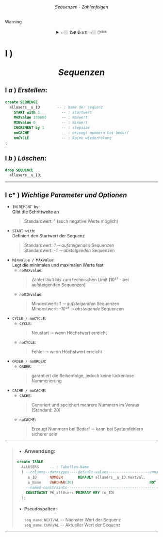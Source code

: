 ###### <div align="center"> Sequenzen - Zahlenfolgen </div>

> [!WARNING]
> <details>  
>  <summary align="center"> 👉🏼 𝕿𝔬𝖕 𝕾𝔢𝖈𝔯𝖊𝔱 👈🏼 🖱️<sup><sub>click</sub></sup> </summary>  
>  
> ![sequenzen-erstellen](./img/seq_q01.png)
> ![nextval-currval](./img/seq_q02.png)
> ![cache-option](./img/seq_q03.png)
> ![nocycle-hit-end](./img/seq_q04.png) 
> ![workaround](./img/seq_q05.png)
> 
> </details>

<!-- SEQUENCES ERSTELLUNG -->

# **Ⅰ** ) <p align="center"> ***Sequenzen*** </p>

## **Ⅰ** ***a*** ) *Erstellen*:
    
  ```sql
  create SEQUENCE                
    allusers__u_ID        -- : name der sequenz
      START with 1          -- : startwert
      MAXvalue 100000       -- : maxwert
      MINvalue 0            -- : minwert
      INCREMENT by 1        -- : stepsize           
      noCACHE               -- : erzeugt nummern bei bedarf  
      noCYCLE               -- : keine wiederholung
  ;
  ```
    
## **Ⅰ** ***b*** ) *Löschen*:
  ```sql
  drop SEQUENCE
    allusers__u_ID;
  ```

---
## **Ⅰ** **c*** ) *Wichtige* ***Parameter*** *und* ***Optionen***
  - `INCREMENT by`:  
     Gibt die Schrittweite an  
     > Standardwert: 1 (auch negative Werte möglich)  
  - `START with`:  
     Definiert den Startwert der Sequenz  
     > Standardwert:  *1 ⇾ aufsteigenden* Sequenzen    
     > Standardwert: *-1 ⇾ absteigenden* Sequenzen     
  - `MINvalue / MAXvalue`:  
     Legt die minimalen und maximalen Werte fest  
    - `noMAXvalue`:  
       > Zähler läuft bis zum technischen Limit [10²⁷ - bei aufsteigenden Sequenzen]     
    - `noMINvalue`:  
       > Mindestwert: *1 ⇾ aufsteigenden* Sequenzen   
       > Mindestwert: *-10²⁶ ⇾ absteigende* Sequenzen       
  - `CYCLE / noCYCLE`:  
    - `CYCLE`:  
       > Neustart ⇾ wenn Höchstwert erreicht   
    - `noCYCLE`:  
       > Fehler ⇾ wenn Höchstwert erreicht   
  - `ORDER / noORDER`:  
    - `ORDER`:  
       > garantiert die Reihenfolge, jedoch keine lückenlose Nummerierung   
  - `CACHE / noCACHE`:  
    - `CACHE`:  
       > Generiert und speichert mehrere Nummern im Voraus (Standard: 20)   
     - `noCACHE`:  
       > Erzeugt Nummern bei Bedarf ⇾ kann bei Systemfehlern sicherer sein   

---
> - ### Anwendung:
>
> ```sql
> create TABLE
>   ALLUSERS     -- : Tabellen-Name
>   ( --columns--datatypes----default-values-------------------unnamed-constraints
>      u_ID      NUMBER       DEFAULT allusers__u_ID.nextval,
>      u_Name    VARCHAR(30)                                   NOT NULL,
>     --named-constraints---------------------------------------------------------
>     CONSTRAINT PK_allUsers PRIMARY KEY (u_ID)
>   );
>   ```
>   
> - #### Pseudospalten:
>     `seq_name.NEXTVAL` -- Nächster Wert der Sequenz  
>     `seq_name.CURRVAL` -- Aktueller Wert der Sequenz

---
